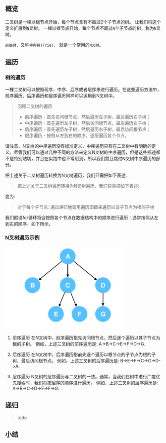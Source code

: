 ## 概览

二叉树是一棵以根节点开始，每个节点含有不超过2个子节点的树。 让我们将这个定义扩展到`N`叉树。 一棵以根节点开始，每个节点不超过`N`个子节点的树，称为`N`叉树。

`前缀树`，又称`字典树(Trie)`， 就是一个常用的`N叉树`。

## 遍历

### 树的遍历

一棵二叉树可以按照前序、中序、后序或者层序来进行遍历。在这些遍历方法中，前序遍历、后序遍历和层序遍历同样可以运用到N叉树中。

> 回顾二叉树的遍历
> * 前序遍历 - 首先访问根节点，然后遍历左子树，最后遍历右子树；
> * 中序遍历 - 首先遍历左子树，然后访问根节点，最后遍历右子树；
> * 后序遍历 - 首先遍历左子树，然后遍历右子树，最后访问根节点；
> * 层序遍历 - 按照从左到右的顺序，逐层遍历各个节点。

请注意，N叉树的中序遍历没有标准定义，中序遍历只有在二叉树中有明确的定义。尽管我们可以通过几种不同的方法来定义N叉树的中序遍历，但是这些描述都不是特别贴切，并且在实践中也不常用到，所以我们暂且跳过N叉树中序遍历的部分。

把上述关于二叉树遍历转换为N叉树遍历，我们只需把如下表述:

> 把上述关于二叉树遍历转换为N叉树遍历，我们只需把如下表述:

变为:

> 对于每个子节点:
>    通过递归地调用遍历函数来遍历以该子节点为根的子树

我们假设for循环将会按照各个节点在数据结构中的顺序进行遍历：通常按照从左到右的顺序，如下所示。

### N叉树遍历示例

![](../assets/da/n-ary-tree.png)

1. 前序遍历
在N叉树中，前序遍历指先访问根节点，然后逐个遍历以其子节点为根的子树。
例如，上述三叉树的前序遍历是: A->B->C->E->F->D->G.

2. 后序遍历
在N叉树中，后序遍历指前先逐个遍历以根节点的子节点为根的子树，最后访问根节点。
例如，上述三叉树的后序遍历是: B->E->F->C->G->D->A.

3. 层序遍历
N叉树的层序遍历与二叉树的一致。通常，当我们在树中进行广度优先搜索时，我们将按层序的顺序进行遍历。
例如，上述三叉树的层序遍历是: A->B->C->D->E->F->G.

## 递归

> todo

## 小结